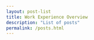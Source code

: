 ```yaml
---
layout: post-list
title: Work Experience Overview
description: "List of posts"
permalink: /posts.html
---
```

